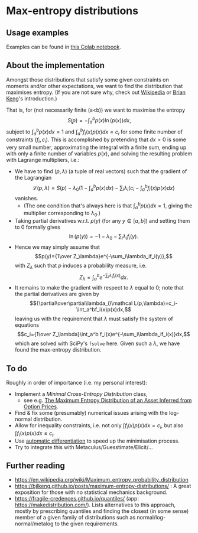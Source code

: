# Max-entropy distributions

## Usage examples
Examples can be found in [this Colab notebook](https://colab.research.google.com/drive/1tf-Ywh5HZIXxKhXCTkhveJRV-n_9YoXm?usp=sharing).

## About the implementation
Amongst those distributions that satisfy some given constraints on moments and/or other expectations, we want to find the distribution that maximises entropy. (If you are not sure why, check out [Wikipedia](https://en.wikipedia.org/wiki/Maximum_entropy_probability_distribution) or [Brian Keng](https://bjlkeng.github.io/posts/maximum-entropy-distributions/)'s introduction.)

That is, for (not necessarily finite \(a<b\)) we want to maximise the entropy
$$S(̱̱p)=-\int_a^b p(x)\ln(p(x))dx,$$
subject to $\int_a^b p(x)dx=1$ and $\int_a^b f_i(x)p(x)dx=c_i$ for some finite number of constraints $(f_i,c_i)$.
This is accomplished by pretending that $dx>0$ is some very small number, approximating the integral with a finite sum, ending up with only a finite number of variables $p(x)$, and solving the resulting problem with Lagrange multipliers, i.e.:

* We have to find $(p,\lambda)$ (a tuple of real vectors) such that the gradient of the Lagrangian $$\mathcal L(p,\lambda)=S(p)-\lambda_0\left(1-\int_a^bp(x)dx\right)-\sum_i \lambda_i\left(c_i-\int_a^b f_i(x)p(x)dx\right)$$
vanishes. 
  * (The one condition that's always here is that $\int_a^bp(x)dx=1$, giving the multiplier corresponding to $\lambda_0$.)
* Taking partial derivatives w.r.t. $p(y)$ (for any $y\in[a,b]$) and setting them to $0$ formally gives $$\ln(p(y))=-1-\lambda_0-\sum_i \lambda_if_i(y).$$
* Hence we may simply assume that $$p(y)={1\over Z_\lambda}e^{-\sum_i\lambda_if_i(y)},$$ with $Z_\lambda$ such that $p$ induces a probability measure, i.e. $$Z_\lambda=\int_a^b e^{-\sum_i\lambda_if_i(x)}dx.$$
* It remains to make the gradient with respect to $\lambda$ equal to $0$; note that the partial derivatives are given by $${\partial\over\partial\lambda_i}\mathcal L(p,\lambda)=c_i-\int_a^bf_i(x)p(x)dx,$$
leaving us with the requirement that $\lambda$ must satisfy the system of equations
$$c_i={1\over Z_\lambda}\int_a^b f_i(x)e^{-\sum_i\lambda_if_i(x)}dx,$$
which are solved with SciPy's `fsolve` here.
Given such a $\lambda$, we have found the max-entropy distribution.

## To do
Roughly in order of importance (i.e. my personal interest):
* Implement a _Minimal Cross-Entropy Distribution_ class,
  * see e.g. [The Maximum Entropy Distribution of an Asset Inferred from Option Prices](https://www.jstor.org/stable/2331391).
* Find & fix some (presumably) numerical issues arising with the log-normal distribution.
* Allow for inequality constraints, i.e. not only $\int f_i(x)p(x)dx=c_i$, but also $\int f_i(x)p(x)dx\leq c_i$.
* Use [automatic differentiation](https://en.wikipedia.org/wiki/Automatic_differentiation) to speed up the minimisation process.
* Try to integrate this with Metaculus/Guesstimate/Elicit/…

## Further reading
* https://en.wikipedia.org/wiki/Maximum_entropy_probability_distribution
* https://bjlkeng.github.io/posts/maximum-entropy-distributions/ : A great exposition for those with no statistical mechanics background.
* https://fragile-credences.github.io/quantiles/ (app: https://makedistribution.com/). Lists alternatives to this approach, mostly by prescribing quantiles and finding the closest (in some sense) member of a given family of distributions such as normal/log-normal/metalog to the given requirements.

